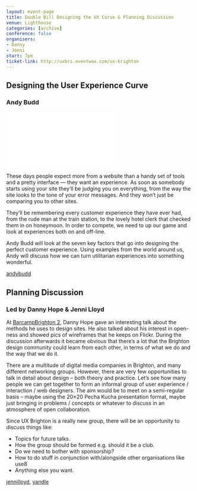 ```yaml
---
layout: event-page
title: Double Bill Designing the UX Curve & Planning Discussion
venue: Lighthouse
categories: [archive]
conference: false
organisers: 
- Danny
- Jenni
start: 7pm
ticket-link: http://uxbri.eventwax.com/ux-brighton
---
```


## Designing the User Experience Curve

### Andy Budd

<div class="responsive-height-limiter"><div class="embed-container vga"><iframe src="//www.slideshare.net/slideshow/embed_code/491406" frameborder="0" scrolling="no" allowfullscreen></iframe></div></div>

These days people expect more from a website than a handy set of tools and a pretty interface — they want an experience. As soon as somebody starts using your site they’ll be judging you on everything, from the way the site looks to the tone of your error messages. And they won’t just be comparing you to other sites.

They’ll be remembering every customer experience they have ever had, from the rude man at the train station, to the lovely hotel clerk that checked them in on honeymoon. In order to compete, we need to up our game and look at experiences both on and off-line.

Andy Budd will look at the seven key factors that go into designing the perfect customer experience. Using examples from the world around us, Andy will discuss how we can turn utilitarian experiences into something wonderful.

[andybudd](http://twitter.com/andybudd "Andy on Twitter")

## Planning Discussion

### Led by Danny Hope & Jenni Lloyd

At [BarcampBrighton 2](http://barcamp.org/w/page/400551/BarCampBrighton2 ""), Danny Hope gave an interesting talk about the methods he uses to design sites. He also talked about his interest in open-ness and showed pics of wireframes that he keeps on Flickr. During the discussion afterwards it became obvious that there’s a lot that the Brighton design community could learn from each other, in terms of what we do and the way that we do it.

There are a multitude of digital media companies in Brighton, and many different networking groups. However, there are very few opportunities to talk in detail about design – both theory and practice. Let’s see how many people we can get together to form an informal group of user experience / interaction / web designers. The aim would be to meet on a semi-regular basis – maybe using the 20×20 Pecha Kucha presentation format, maybe just bringing in problems / concepts or whatever to discuss in an atmosphere of open collaboration.

Since UX Brighton is a really new group, there will be an opportunity to discuss things like:

- Topics for future talks.
- How the group should be formed e.g. should it be a club.
- Do we need to bother with sponsorship?
- How to do stuff in conjunction with/alongside other organisations like use8
- Anything else you want.

[jennilloyd](https://twitter.com/jennilloyd "Jenni on Twitter"), [yandle](https://twitter.com/yandle "Danny on Twitter")